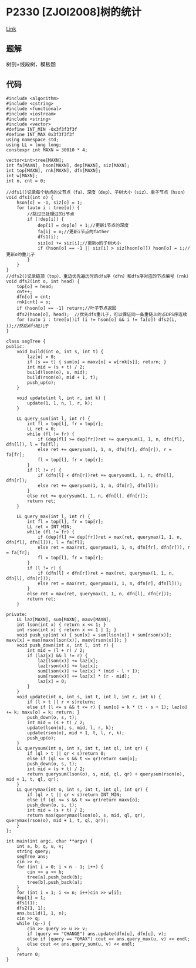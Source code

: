 # P2330 [ZJOI2008]树的统计

[Link](https://www.luogu.org/problemnew/show/P2590)

## 题解

树剖+线段树，模板题

## 代码

    #include <algorithm>
    #include <cstring>
    #include <functional>
    #include <iostream>
    #include <string>
    #include <vector>
    #define INT_MIN -0x3f3f3f3f
    #define INT_MAX 0x3f3f3f3f
    using namespace std;
    using LL = long long;
    constexpr int MAXN = 30010 * 4;

    vector<int>tree[MAXN];
    int fa[MAXN], hson[MAXN], dep[MAXN], siz[MAXN];
    int top[MAXN], rnk[MAXN], dfn[MAXN];
    int w[MAXN];
    int n, cnt = 0;

    //dfs1()记录每个结点的父节点（fa）、深度（dep）、子树大小（siz）、重子节点（hson）
    void dfs1(int o) {
        hson[o] = -1, siz[o] = 1;
        for (auto i : tree[o]) {
            //跳过已处理过的i节点
            if (!dep[i]) {
                dep[i] = dep[o] + 1;//更新i节点的深度
                fa[i] = o;//更新i节点的father
                dfs1(i);
                siz[o] += siz[i];//更新o的子树大小
                if (hson[o] == -1 || siz[i] > siz[hson[o]]) hson[o] = i;//更新o的重儿子
            }
        }
    }
    //dfs2()记录链顶（top）、重边优先遍历时的dfs序（dfn）和dfs序对应的节点编号（rnk）
    void dfs2(int o, int head) {
        top[o] = head;
        cnt++;
        dfn[o] = cnt;
        rnk[cnt] = o;
        if (hson[o] == -1) return;//叶子节点返回
        dfs2(hson[o], head);  //优先dfs重儿子，可以保证同一条重链上的点DFS序连续
        for (auto i : tree[o])if (i != hson[o] && i != fa[o]) dfs2(i, i);//然后dfs轻儿子
    }

    class segTree {
    public:
        void build(int o, int s, int t) {
            laz[o] = 0;
            if (s == t) { sum[o] = maxv[o] = w[rnk[s]]; return; }
            int mid = (s + t) / 2;
            build(lson(o), s, mid);
            build(rson(o), mid + 1, t);
            push_up(o);
        }

        void update(int l, int r, int k) {
            update(1, 1, n, l, r, k);
        }

        LL query_sum(int l, int r) {
            int fl = top[l], fr = top[r];
            LL ret = 0;
            while (fl != fr) {
                if (dep[fl] >= dep[fr])ret += querysum(1, 1, n, dfn[fl], dfn[l]), l = fa[fl];
                else ret += querysum(1, 1, n, dfn[fr], dfn[r]), r = fa[fr];
                fl = top[l], fr = top[r];
            }
            if (l != r) {
                if (dfn[l] < dfn[r])ret += querysum(1, 1, n, dfn[l], dfn[r]);
                else ret += querysum(1, 1, n, dfn[r], dfn[l]);
            }
            else ret += querysum(1, 1, n, dfn[l], dfn[r]);
            return ret;
        }

        LL query_max(int l, int r) {
            int fl = top[l], fr = top[r];
            LL ret = INT_MIN;
            while (fl != fr) {
                if (dep[fl] >= dep[fr])ret = max(ret, querymax(1, 1, n, dfn[fl], dfn[l])), l = fa[fl];
                else ret = max(ret, querymax(1, 1, n, dfn[fr], dfn[r])), r = fa[fr];
                fl = top[l], fr = top[r];
            }
            if (l != r) {
                if (dfn[l] < dfn[r])ret = max(ret, querymax(1, 1, n, dfn[l], dfn[r]));
                else ret = max(ret, querymax(1, 1, n, dfn[r], dfn[l]));
            }
            else ret = max(ret, querymax(1, 1, n, dfn[l], dfn[r]));
            return ret;
        }

    private:
        LL laz[MAXN], sum[MAXN], maxv[MAXN];
        int lson(int x) { return x << 1; }
        int rson(int x) { return x << 1 | 1; }
        void push_up(int x) { sum[x] = sum[lson(x)] + sum[rson(x)]; maxv[x] = max(maxv[lson(x)], maxv[rson(x)]); }
        void push_down(int x, int l, int r) {
            int mid = (l + r) / 2;
            if (laz[x] && l != r) {
                laz[lson(x)] += laz[x];
                laz[rson(x)] += laz[x];
                sum[lson(x)] += laz[x] * (mid - l + 1);
                sum[rson(x)] += laz[x] * (r - mid);
                laz[x] = 0;
            }
        }
        void update(int o, int s, int t, int l, int r, int k) {
            if (l > t || r < s)return;
            else if (l <= s && t <= r) { sum[o] = k * (t - s + 1); laz[o] += k; maxv[o] = k; return; }
            push_down(o, s, t);
            int mid = (s + t) / 2;
            update(lson(o), s, mid, l, r, k);
            update(rson(o), mid + 1, t, l, r, k);
            push_up(o);
        }
        LL querysum(int o, int s, int t, int ql, int qr) {
            if (ql > t || qr < s)return 0;
            else if (ql <= s && t <= qr)return sum[o];
            push_down(o, s, t);
            int mid = (s + t) / 2;
            return querysum(lson(o), s, mid, ql, qr) + querysum(rson(o), mid + 1, t, ql, qr);
        }
        LL querymax(int o, int s, int t, int ql, int qr) {
            if (ql > t || qr < s)return INT_MIN;
            else if (ql <= s && t <= qr)return maxv[o];
            push_down(o, s, t);
            int mid = (s + t) / 2;
            return max(querymax(lson(o), s, mid, ql, qr), querymax(rson(o), mid + 1, t, ql, qr));
        }
    };

    int main(int argc, char **argv) {
        int a, b, q, u, v;
        string query;
        segTree ans;
        cin >> n;
        for (int i = 0; i < n - 1; i++) {
            cin >> a >> b;
            tree[a].push_back(b);
            tree[b].push_back(a);
        }
        for (int i = 1; i <= n; i++)cin >> w[i];
        dep[1] = 1;
        dfs1(1);
        dfs2(1, 1);
        ans.build(1, 1, n);
        cin >> q;
        while (q--) {
            cin >> query >> u >> v;
            if (query == "CHANGE") ans.update(dfn[u], dfn[u], v);
            else if (query == "QMAX") cout << ans.query_max(u, v) << endl;
            else cout << ans.query_sum(u, v) << endl;
        }
        return 0;
    }
